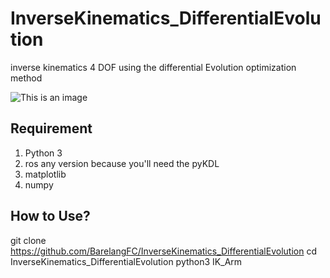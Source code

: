 # InverseKinematics_DifferentialEvolution
inverse kinematics 4 DOF using the differential Evolution optimization method 

![This is an image](https://github.com/BarelangFC/InverseKinematics_DifferentialEvolution/blob/main/Figure_1.png)

## Requirement
1. Python 3
2. ros any version because you'll need the pyKDL
3. matplotlib
4. numpy

## How to Use?
git clone https://github.com/BarelangFC/InverseKinematics_DifferentialEvolution
cd InverseKinematics_DifferentialEvolution
python3 IK_Arm

